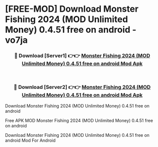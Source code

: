 # [FREE-MOD] Download Monster Fishing 2024 (MOD Unlimited Money) 0.4.51 free on android - vo7ja


<div align="center">
<h3>🔴 Download [Server1] 👉👉 <a href="https://apk-comot.site?title=Monster_Fishing_2024_(MOD_Unlimited_Money)_0.4.51_free_on_android">Monster Fishing 2024 (MOD Unlimited Money) 0.4.51 free on android Mod Apk</a></h3><br>

<h3>🔴 Download [Server2] 👉👉 <a href="https://apk-comot.site?title=Monster_Fishing_2024_(MOD_Unlimited_Money)_0.4.51_free_on_android">Monster Fishing 2024 (MOD Unlimited Money) 0.4.51 free on android Mod Apk</a></h3>
</div>



Download Monster Fishing 2024 (MOD Unlimited Money) 0.4.51 free on android 

Free APK MOD Monster Fishing 2024 (MOD Unlimited Money) 0.4.51 free on android 

Download Monster Fishing 2024 (MOD Unlimited Money) 0.4.51 free on android Mod For Android

